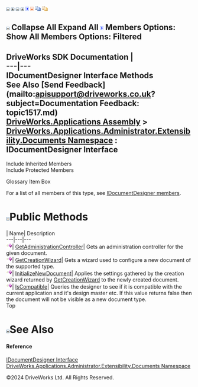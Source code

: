![](dotnetimages/collapse.gif) ![](dotnetimages/expand.gif) ![](dotnetimages/collapse.gif) ![](dotnetimages/expand.gif) ![](dotnetimages/drpdown.gif) ![](dotnetimages/drpdown_orange.gif) ![](dotnetimages/copycode.gif) ![](dotnetimages/copycodeHighlight.gif)

![](dotnetimages/collapse.gif) Collapse All Expand All ![](dotnetimages/drpdown.gif) Members Options: Show All  Members Options: Filtered   
---  
DriveWorks SDK Documentation  |   
---|---  
IDocumentDesigner Interface Methods   
See Also [Send Feedback](mailto:apisupport@driveworks.co.uk?subject=Documentation Feedback: topic1517.md)  
[DriveWorks.Applications Assembly](topic13.md) > [DriveWorks.Applications.Administrator.Extensibility.Documents Namespace](topic1507.md) : IDocumentDesigner Interface  
---  
  
Include Inherited Members    
Include Protected Members    


Glossary Item Box

For a list of all members of this type, see [IDocumentDesigner members](topic1518.md).

# ![](dotnetimages/collapse.gif)Public Methods

| Name| Description  
---|---|---  
![ Method](dotnetimages/Method.gif)| [GetAdministrationController](topic1522.md)| Gets an administration controller for the given document.   
![ Method](dotnetimages/Method.gif)| [GetCreationWizard](topic1523.md)| Gets a wizard used to configure a new document of the supported type.   
![ Method](dotnetimages/Method.gif)| [InitializeNewDocument](topic1524.md)| Applies the settings gathered by the creation wizard returned by [GetCreationWizard](topic1523.md) to the newly created document.   
![ Method](dotnetimages/Method.gif)| [IsCompatible](topic1525.md)| Queries the designer to see if it is compatible with the current application and it's design master etc. If this value returns false then the document will not be visible as a new document type.   
Top

# ![](dotnetimages/collapse.gif)See Also

#### Reference

[IDocumentDesigner Interface](topic1517.md)   
[DriveWorks.Applications.Administrator.Extensibility.Documents Namespace](topic1507.md)

©2024 DriveWorks Ltd. All Rights Reserved.
